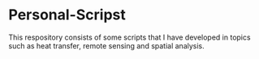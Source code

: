 # Personal-Scripst
This respository consists of some scripts that I have developed in topics such as heat transfer, remote sensing and spatial analysis.

